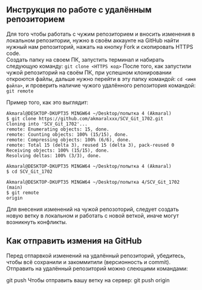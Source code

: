 ## Инструкция по работе с удалённым репозиторием

Для того чтобы работать с чужим репозиторием и вносить изменения в локальном репозитории, нужно в своём аккаунте на GitHub найти нужный нам репозиторий, нажать на кнопку Fork и скопировать HTTPS code.  
Создать папку на своем ПК, запустить терминал и набирать следующую команду: 
`git clone <HTTPS код>`
После того, как запустили чужой репозиторий на своём ПК, при успешном клонировании откроются файлы, дальше нужно перейти в эту папку командой: `cd <имя файла>`, и проверить наличие чужого удалённого репозитория командой: `git remote` 

Пример того, как это выглядит:

```
Akmaral@DESKTOP-DKUPT35 MINGW64 ~/Desktop/попытка 4 (Akmaral)
$ git clone https://github.com/akmaralxxx/SCV_Git_1702.git
Cloning into 'SCV_Git_1702'...
remote: Enumerating objects: 15, done.
remote: Counting objects: 100% (15/15), done.
remote: Compressing objects: 100% (6/6), done.
remote: Total 15 (delta 3), reused 15 (delta 3), pack-reused 0
Receiving objects: 100% (15/15), done.
Resolving deltas: 100% (3/3), done.   

Akmaral@DESKTOP-DKUPT35 MINGW64 ~/Desktop/попытка 4 (Akmaral)
$ cd SCV_Git_1702

Akmaral@DESKTOP-DKUPT35 MINGW64 ~/Desktop/попытка 4/SCV_Git_1702 (main)
$ git remote
origin
```
Для внесения изменений на чужой репозоторий, следует создать новую ветку в локальном и работать с новой веткой, иначе могут возникнуть конфликты.

## Как отправить измения на GitHub

Перед отпарвкой изменений на удалённый репозиторий, убедитесь, чтобы всё сохранили и закоммитили (версионность и commit). 
Отправить на удалённый репозиторий можно слеющими командами: 

git push <remote-name> <branch-name>
Чтобы отправить вашу ветку на сервер:
git push origin <branch-name> 

